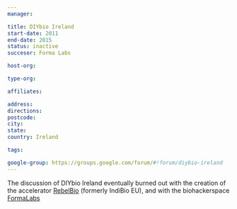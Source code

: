 ```yaml
---
manager:

title: DIYbio Ireland
start-date: 2011
end-date: 2015
status: inactive
succesor: Forma Labs

host-org:

type-org:

affiliates:

address:
directions:
postcode:
city:
state:
country: Ireland

tags:

google-group: https://groups.google.com/forum/#!forum/diybio-ireland
---
```


The discussion of DIYbio Ireland eventually burned out with the creation of the accelerator [RebelBio]() (formerly IndiBio EU), and with the biohackerspace [FormaLabs]()
